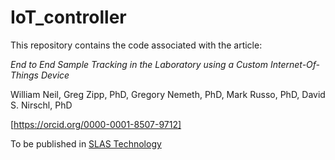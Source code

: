 # IoT_controller

This repository contains the code associated with the article:

*End to End Sample Tracking in the Laboratory using a Custom Internet-Of-Things Device*

William Neil, Greg Zipp, PhD, Gregory Nemeth, PhD, Mark Russo, PhD, David S. Nirschl, PhD

[https://orcid.org/0000-0001-8507-9712]

To be published in [SLAS Technology](http://journals.sagepub.com/home/jla)
